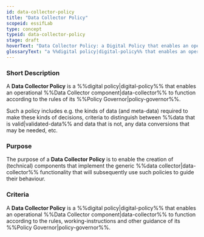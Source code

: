 ```yaml
---
id: data-collector-policy
title: "Data Collector Policy"
scopeid: essifLab
type: concept
typeid: data-collector-policy
stage: draft
hoverText: "Data Collector Policy: a Digital Policy that enables an operational Data Collector component to function according to the rules of its Policy Governor."
glossaryText: "a %%digital policy|digital-policy%% that enables an operational %%data collector|data-collector%% component to function according to the rules of its %%policy governor|policy-governor%%."
---
```


### Short Description
A **Data Collector Policy** is a %%digital policy|digital-policy%% that enables an operational %%Data Collector component|data-collector%% to function according to the rules of its %%Policy Governor|policy-governor%%.

Such a policy includes e.g. the kinds of data (and meta-data) required to make these kinds of decisions, criteria to distinguish between %%data that is valid|validated-data%% and data that is not, any data conversions that may be needed, etc.

### Purpose
The purpose of a **Data Collector Policy** is to enable the creation of (technical) components that implement the generic %%data collector|data-collector%% functionality that will subsequently use such policies to guide their behaviour.

### Criteria
A **Data Collector Policy** is a %%digital policy|digital-policy%% that enables an operational %%Data Collector component|data-collector%% to function according to the rules, working-instructions and other guidance of its %%Policy Governor|policy-governor%%.
